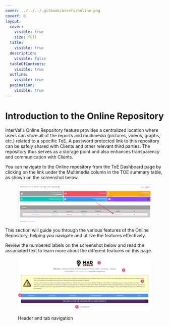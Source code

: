 ```yaml
---
cover: ../../../.gitbook/assets/online.png
coverY: 0
layout:
  cover:
    visible: true
    size: full
  title:
    visible: true
  description:
    visible: false
  tableOfContents:
    visible: true
  outline:
    visible: true
  pagination:
    visible: true
---
```


# Introduction to the Online Repository

InterVal's Online Repository feature provides a centralized location where users can store all of the reports and multimedia (pictures, videos, graphs, etc.) related to a specific ToE. A password protected link to this repository can be safely shared with Clients and other relevant third parties. The repository thus serves as a storage point and also enhances transparency and communication with Clients.

You can navigate to the Online repository from the ToE Dashboard page by clicking on the link under the Multimedia column in the TOE summary table, as shown on the screenshot below.

<figure><img src="../../../.gitbook/assets/image (14).png" alt=""><figcaption></figcaption></figure>

This section will guide you through the various features of the Online Repository, helping you navigate and utilize the features effectively.

Review the numbered labels on the screenshot below and read the associated text to learn more about the different features on this page.

<figure><img src="../../../.gitbook/assets/CleanShot 2024-06-02 at 10.09.45@2x.png" alt=""><figcaption><p>Header and tab navigation</p></figcaption></figure>
